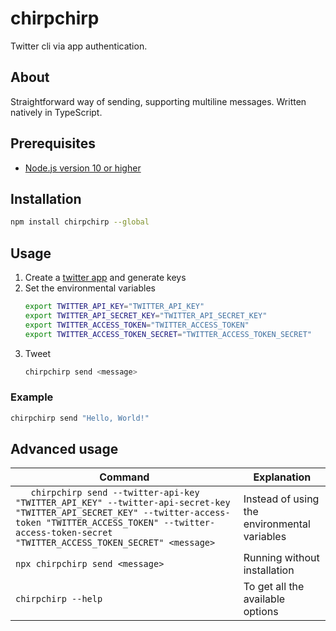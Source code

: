 # chirpchirp

Twitter cli via app authentication.

## About

Straightforward way of sending, supporting multiline messages. Written natively in TypeScript.

## Prerequisites

- [Node.js version 10 or higher](https://nodejs.org/en/download/)

## Installation

```bash
npm install chirpchirp --global
```

## Usage

1. Create a [twitter app](https://apps.twitter.com/) and generate keys
1. Set the environmental variables
	```bash
	export TWITTER_API_KEY="TWITTER_API_KEY"
	export TWITTER_API_SECRET_KEY="TWITTER_API_SECRET_KEY"
	export TWITTER_ACCESS_TOKEN="TWITTER_ACCESS_TOKEN"
	export TWITTER_ACCESS_TOKEN_SECRET="TWITTER_ACCESS_TOKEN_SECRET"
	```
1. Tweet
	```bash
	chirpchirp send <message>
	```

### Example

```bash
chirpchirp send "Hello, World!"
```

## Advanced usage

Command | Explanation
--- | ---
`	chirpchirp send --twitter-api-key "TWITTER_API_KEY" --twitter-api-secret-key "TWITTER_API_SECRET_KEY" --twitter-access-token "TWITTER_ACCESS_TOKEN" --twitter-access-token-secret "TWITTER_ACCESS_TOKEN_SECRET" <message>` | Instead of using the environmental variables
`npx chirpchirp send <message>` | Running without installation
`chirpchirp --help` | To get all the available options